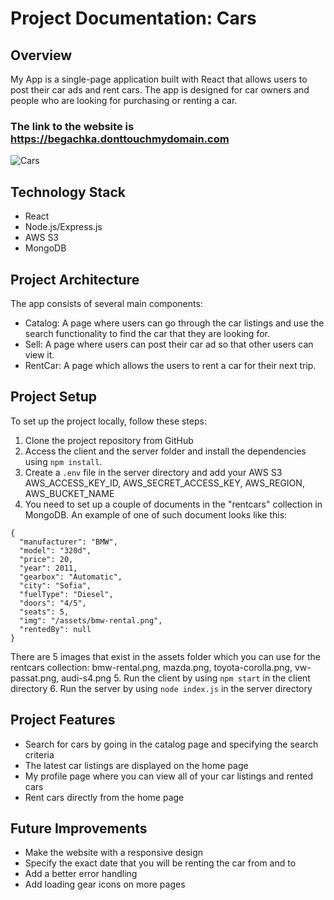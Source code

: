 # Project Documentation: Cars

## Overview

My App is a single-page application built with React that allows users to post their car ads and rent cars. The app is designed for car owners and people who are looking for purchasing or renting a car.

### The link to the website is https://begachka.donttouchmydomain.com

![Cars](https://user-images.githubusercontent.com/106311309/230741582-e7f9954e-e37f-45d2-adcf-debcf9d6e8a4.jpg)

## Technology Stack

 * React
 * Node.js/Express.js
 * AWS S3
 * MongoDB

## Project Architecture

The app consists of several main components:

 * Catalog: A page where users can go through the car listings and use the search functionality to find the car that they are looking for.
 * Sell: A page where users can post their car ad so that other users can view it.
 * RentCar: A page which allows the users to rent a car for their next trip.

## Project Setup

To set up the project locally, follow these steps:

1. Clone the project repository from GitHub
2. Access the client and the server folder and install the dependencies using `npm install`.
3. Create a `.env` file in the server directory and add your AWS S3 AWS_ACCESS_KEY_ID, AWS_SECRET_ACCESS_KEY, AWS_REGION, AWS_BUCKET_NAME
4. You need to set up a couple of documents in the "rentcars" collection in MongoDB. An example of one of such document looks like this:
```
{
  "manufacturer": "BMW",
  "model": "320d",
  "price": 20,
  "year": 2011,
  "gearbox": "Automatic",
  "city": "Sofia",
  "fuelType": "Diesel",
  "doors": "4/5",
  "seats": 5,
  "img": "/assets/bmw-rental.png",
  "rentedBy": null
}
```
There are 5 images that exist in the assets folder which you can use for the rentcars collection: bmw-rental.png, mazda.png, toyota-corolla.png, vw-passat.png, audi-s4.png
5. Run the client by using `npm start` in the client directory
6. Run the server by using `node index.js` in the server directory

## Project Features

 * Search for cars by going in the catalog page and specifying the search criteria
 * The latest car listings are displayed on the home page
 * My profile page where you can view all of your car listings and rented cars
 * Rent cars directly from the home page

## Future Improvements

 * Make the website with a responsive design
 * Specify the exact date that you will be renting the car from and to
 * Add a better error handling
 * Add loading gear icons on more pages
